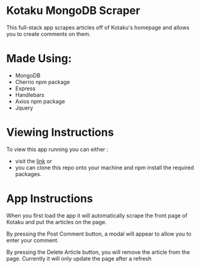 # Kotaku MongoDB Scraper

This full-stack app scrapes articles off of Kotaku's homepage and allows you to create comments on them. 

# Made Using:
* MongoDB
* Cherrio npm package
* Express
* Handlebars
* Axios npm package
* Jquery

# Viewing Instructions

To view this app running you can either :
- visit the [link](https://serene-island-71918.herokuapp.com/ "deployed page")
or
- you can clone this repo onto your machine and npm install the required packages.


# App Instructions

When you first load the app it will automatically scrape the front page of Kotaku and put the articles on the page.

By pressing the Post Comment button, a modal will appear to allow you to enter your comment.

By pressing the Delete Article button, you will remove the article from the page. Currently it will only update the page after a refresh